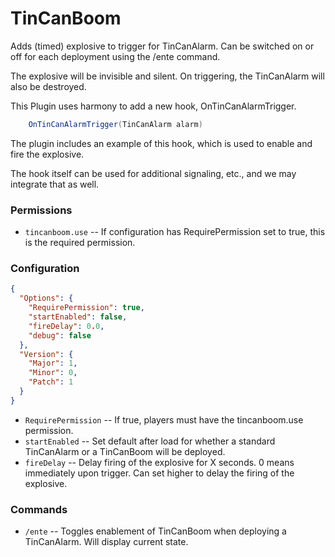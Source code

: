 # TinCanBoom

Adds (timed) explosive to trigger for TinCanAlarm.  Can be switched on or off for each deployment using the /ente command.

The explosive will be invisible and silent.  On triggering, the TinCanAlarm will also be destroyed.

This Plugin uses harmony to add a new hook, OnTinCanAlarmTrigger.

```cs
    OnTinCanAlarmTrigger(TinCanAlarm alarm)
```

The plugin includes an example of this hook, which is used to enable and fire the explosive.

The hook itself can be used for additional signaling, etc., and we may integrate that as well.

### Permissions

  - `tincanboom.use` -- If configuration has RequirePermission set to true, this is the required permission.

### Configuration
```json
{
  "Options": {
    "RequirePermission": true,
    "startEnabled": false,
    "fireDelay": 0.0,
    "debug": false
  },
  "Version": {
    "Major": 1,
    "Minor": 0,
    "Patch": 1
  }
}
```

  - `RequirePermission` -- If true, players must have the tincanboom.use permission.
  - `startEnabled` -- Set default after load for whether a standard TinCanAlarm or a TinCanBoom will be deployed.
  - `fireDelay` -- Delay firing of the explosive for X seconds.  0 means immediately upon trigger.  Can set higher to delay the firing of the explosive.

### Commands

  - `/ente` -- Toggles enablement of TinCanBoom when deploying a TinCanAlarm.  Will display current state.

